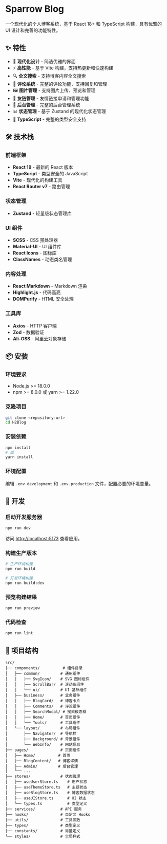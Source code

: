 # Sparrow Blog

一个现代化的个人博客系统，基于 React 18+ 和 TypeScript 构建，具有优雅的 UI 设计和完善的功能特性。

## ✨ 特性

- 🎨 **现代化设计** - 简洁优雅的界面
- ⚡ **高性能** - 基于 Vite 构建，支持热更新和快速构建
- 🔍 **全文搜索** - 支持博客内容全文搜索
- 💬 **评论系统** - 完整的评论功能，支持回复和管理
- 🖼️ **图片管理** - 支持图片上传、预览和管理
- 👥 **友链管理** - 友情链接申请和管理功能
- 🔐 **后台管理** - 完整的后台管理系统
- 📊 **状态管理** - 基于 Zustand 的现代化状态管理
- 🎯 **TypeScript** - 完整的类型安全支持

## 🛠️ 技术栈

### 前端框架
- **React 19** - 最新的 React 版本
- **TypeScript** - 类型安全的 JavaScript
- **Vite** - 现代化的构建工具
- **React Router v7** - 路由管理

### 状态管理
- **Zustand** - 轻量级状态管理库

### UI 组件
- **SCSS** - CSS 预处理器
- **Material-UI** - UI 组件库
- **React Icons** - 图标库
- **ClassNames** - 动态类名管理

### 内容处理
- **React Markdown** - Markdown 渲染
- **Highlight.js** - 代码高亮
- **DOMPurify** - HTML 安全处理

### 工具库
- **Axios** - HTTP 客户端
- **Zod** - 数据验证
- **Ali-OSS** - 阿里云对象存储

## 📦 安装

### 环境要求
- Node.js >= 18.0.0
- npm >= 8.0.0 或 yarn >= 1.22.0

### 克隆项目
```bash
git clone <repository-url>
cd H2Blog
```

### 安装依赖
```bash
npm install
# 或
yarn install
```

### 环境配置

编辑 `.env.development` 和 `.env.production` 文件，配置必要的环境变量。

## 🚀 开发

### 启动开发服务器
```bash
npm run dev
```

访问 [http://localhost:5173](http://localhost:5173) 查看应用。

### 构建生产版本
```bash
# 生产环境构建
npm run build

# 开发环境构建
npm run build:dev
```

### 预览构建结果
```bash
npm run preview
```

### 代码检查
```bash
npm run lint
```

## 📁 项目结构

```
src/
├── components/          # 组件目录
│   ├── common/         # 通用组件
│   │   ├── SvgIcon/    # SVG 图标组件
│   │   ├── ScrollBar/  # 滚动条组件
│   │   └── ui/         # UI 基础组件
│   ├── business/       # 业务组件
│   │   ├── BlogCard/   # 博客卡片
│   │   ├── Comments/   # 评论组件
│   │   ├── SearchModal/ # 搜索模态框
│   │   ├── Home/       # 首页组件
│   │   └── Tools/      # 工具组件
│   └── layout/         # 布局组件
│       ├── Navigator/  # 导航栏
│       ├── Background/ # 背景组件
│       └── WebInfo/    # 网站信息
├── pages/              # 页面组件
│   ├── Home/          # 首页
│   ├── BlogContent/   # 博客详情
│   ├── Admin/         # 后台管理
│   └── ...
├── stores/             # 状态管理
│   ├── useUserStore.ts    # 用户状态
│   ├── useThemeStore.ts   # 主题状态
│   ├── useBlogStore.ts    # 博客数据状态
│   ├── useUIStore.ts      # UI 状态
│   └── types.ts           # 类型定义
├── services/           # API 服务
├── hooks/              # 自定义 Hooks
├── utils/              # 工具函数
├── types/              # 类型定义
├── constants/          # 常量定义
└── styles/             # 全局样式
```
